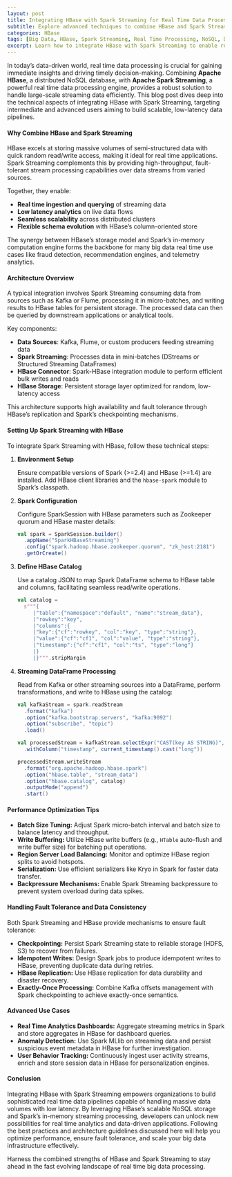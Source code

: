 ```yaml
---
layout: post
title: Integrating HBase with Spark Streaming for Real Time Data Processing and Analysis
subtitle: Explore advanced techniques to combine HBase and Spark Streaming for scalable, real time big data analytics
categories: HBase
tags: [Big Data, HBase, Spark Streaming, Real Time Processing, NoSQL, Data Analytics, Apache Spark]
excerpt: Learn how to integrate HBase with Spark Streaming to enable real time data processing and analysis in big data environments, leveraging scalable architectures and optimized performance strategies.
---
```

In today’s data-driven world, real time data processing is crucial for gaining immediate insights and driving timely decision-making. Combining **Apache HBase**, a distributed NoSQL database, with **Apache Spark Streaming**, a powerful real time data processing engine, provides a robust solution to handle large-scale streaming data efficiently. This blog post dives deep into the technical aspects of integrating HBase with Spark Streaming, targeting intermediate and advanced users aiming to build scalable, low-latency data pipelines.

#### Why Combine HBase and Spark Streaming

HBase excels at storing massive volumes of semi-structured data with quick random read/write access, making it ideal for real time applications. Spark Streaming complements this by providing high-throughput, fault-tolerant stream processing capabilities over data streams from varied sources.

Together, they enable:

- **Real time ingestion and querying** of streaming data
- **Low latency analytics** on live data flows
- **Seamless scalability** across distributed clusters
- **Flexible schema evolution** with HBase’s column-oriented store

The synergy between HBase’s storage model and Spark’s in-memory computation engine forms the backbone for many big data real time use cases like fraud detection, recommendation engines, and telemetry analytics.

#### Architecture Overview

A typical integration involves Spark Streaming consuming data from sources such as Kafka or Flume, processing it in micro-batches, and writing results to HBase tables for persistent storage. The processed data can then be queried by downstream applications or analytical tools.

Key components:

- **Data Sources**: Kafka, Flume, or custom producers feeding streaming data
- **Spark Streaming**: Processes data in mini-batches (DStreams or Structured Streaming DataFrames)
- **HBase Connector**: Spark-HBase integration module to perform efficient bulk writes and reads
- **HBase Storage**: Persistent storage layer optimized for random, low-latency access

This architecture supports high availability and fault tolerance through HBase’s replication and Spark’s checkpointing mechanisms.

#### Setting Up Spark Streaming with HBase

To integrate Spark Streaming with HBase, follow these technical steps:

1. **Environment Setup**

   Ensure compatible versions of Spark (>=2.4) and HBase (>=1.4) are installed. Add HBase client libraries and the `hbase-spark` module to Spark’s classpath.

2. **Spark Configuration**

   Configure SparkSession with HBase parameters such as Zookeeper quorum and HBase master details:

   ```scala
   val spark = SparkSession.builder()
     .appName("SparkHBaseStreaming")
     .config("spark.hadoop.hbase.zookeeper.quorum", "zk_host:2181")
     .getOrCreate()
   ```

3. **Define HBase Catalog**

   Use a catalog JSON to map Spark DataFrame schema to HBase table and columns, facilitating seamless read/write operations.

   ```scala
   val catalog =
     s"""{
        |"table":{"namespace":"default", "name":"stream_data"},
        |"rowkey":"key",
        |"columns":{
        |"key":{"cf":"rowkey", "col":"key", "type":"string"},
        |"value":{"cf":"cf1", "col":"value", "type":"string"},
        |"timestamp":{"cf":"cf1", "col":"ts", "type":"long"}
        |}
        |}""".stripMargin
   ```

4. **Streaming DataFrame Processing**

   Read from Kafka or other streaming sources into a DataFrame, perform transformations, and write to HBase using the catalog:

   ```scala
   val kafkaStream = spark.readStream
     .format("kafka")
     .option("kafka.bootstrap.servers", "kafka:9092")
     .option("subscribe", "topic")
     .load()

   val processedStream = kafkaStream.selectExpr("CAST(key AS STRING)", "CAST(value AS STRING)")
     .withColumn("timestamp", current_timestamp().cast("long"))

   processedStream.writeStream
     .format("org.apache.hadoop.hbase.spark")
     .option("hbase.table", "stream_data")
     .option("hbase.catalog", catalog)
     .outputMode("append")
     .start()
   ```

#### Performance Optimization Tips

- **Batch Size Tuning:** Adjust Spark micro-batch interval and batch size to balance latency and throughput.
- **Write Buffering:** Utilize HBase write buffers (e.g., `HTable` auto-flush and write buffer size) for batching put operations.
- **Region Server Load Balancing:** Monitor and optimize HBase region splits to avoid hotspots.
- **Serialization:** Use efficient serializers like Kryo in Spark for faster data transfer.
- **Backpressure Mechanisms:** Enable Spark Streaming backpressure to prevent system overload during data spikes.

#### Handling Fault Tolerance and Data Consistency

Both Spark Streaming and HBase provide mechanisms to ensure fault tolerance:

- **Checkpointing:** Persist Spark Streaming state to reliable storage (HDFS, S3) to recover from failures.
- **Idempotent Writes:** Design Spark jobs to produce idempotent writes to HBase, preventing duplicate data during retries.
- **HBase Replication:** Use HBase replication for data durability and disaster recovery.
- **Exactly-Once Processing:** Combine Kafka offsets management with Spark checkpointing to achieve exactly-once semantics.

#### Advanced Use Cases

- **Real Time Analytics Dashboards:** Aggregate streaming metrics in Spark and store aggregates in HBase for dashboard queries.
- **Anomaly Detection:** Use Spark MLlib on streaming data and persist suspicious event metadata in HBase for further investigation.
- **User Behavior Tracking:** Continuously ingest user activity streams, enrich and store session data in HBase for personalization engines.

#### Conclusion

Integrating HBase with Spark Streaming empowers organizations to build sophisticated real time data pipelines capable of handling massive data volumes with low latency. By leveraging HBase’s scalable NoSQL storage and Spark’s in-memory streaming processing, developers can unlock new possibilities for real time analytics and data-driven applications. Following the best practices and architecture guidelines discussed here will help you optimize performance, ensure fault tolerance, and scale your big data infrastructure effectively.

Harness the combined strengths of HBase and Spark Streaming to stay ahead in the fast evolving landscape of real time big data processing.
